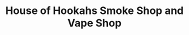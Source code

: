 ---
title: "House of Hookahs Smoke Shop and Vape Shop"
url: /salt-lake-city/house-of-hookahs-smoke-shop-and-vape-shop/
shop: Tabak
---
